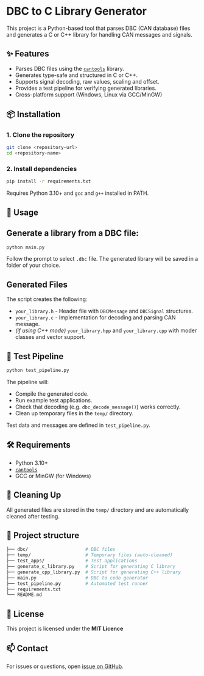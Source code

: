 # DBC to C Library Generator

This project is a Python-based tool that parses DBC (CAN database) files and generates a C or C++ library for handling CAN messages and signals.

## ✨ Features

- Parses DBC files using the [`cantools`](https://github.com/eerimoq/cantools) library.
- Generates type-safe and structured in C or C++.
- Supports signal decoding, raw values, scaling and offset.
- Provides a test pipeline for verifying generated libraries.
- Cross-platform support (Windows, Linux via GCC/MinGW)

## 📦 Installation

### 1. Clone the repository

```sh
git clone <repository-url>
cd <repository-name>
```

### 2. Install dependencies

```sh
pip install -r requirements.txt
```
Requires Python 3.10+ and `gcc` and `g++` installed in PATH.

## 🚀 Usage

## Generate a library from a DBC file:
```sh
python main.py
```
Follow the prompt to select `.dbc` file. The generated library will be saved in a folder of your choice.

## Generated Files
The script creates the following:

- `your_library.h` - Header file with `DBCMessage` and `DBCSignal` structures.
- `your_library.c` - Implementation for decoding and parsing CAN message.
- *(if using C++ mode)* `your_library.hpp` and `your_library.cpp` with moder classes and vector support.

## 🧪 Test Pipeline
```sh
python test_pipeline.py
```
The pipeline will:
- Compile the generated code.
- Run example test applications.
- Check that decoding (e.g. `dbc_decode_message()`) works correctly.
- Clean up temporary files in the `temp/` directory.

Test data and messages are defined in `test_pipeline.py`.

## 🛠 Requirements
- Python 3.10+
- [`cantools`](https://github.com/eerimoq/cantools)
- GCC or MinGW (for Windows)

## 🧹 Cleaning Up
All generated files are stored in the `temp/` directory and are automatically cleaned after testing.

## 📁 Project structure
```graphql
├── dbc/                     # DBC files
├── temp/                    # Temporary files (auto-cleaned)
├── test_apps/               # Test applications
├── generate_c_library.py    # Script for generating C library
├── generate_cpp_library.py  # Script for generating C++ library
├── main.py                  # DBC to code generator
├── test_pipeline.py         # Automated test runner
├── requirements.txt
└── README.md
```

## 📝 License
This project is licensed under the <b>MIT Licence</b>

## 📫 Contact
For issues or questions, open [issue on GitHub](https://github.com/mobility-lab-vsb/can-library-generator/issues).